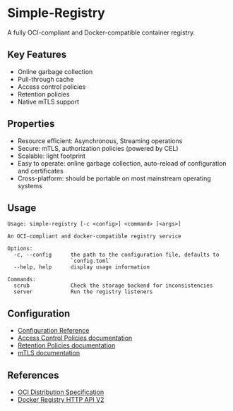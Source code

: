 # Simple-Registry

A fully OCI-compliant and Docker-compatible container registry.

## Key Features

- Online garbage collection
- Pull-through cache
- Access control policies
- Retention policies
- Native mTLS support

## Properties

- Resource efficient: Asynchronous, Streaming operations
- Secure: mTLS, authorization policies (powered by CEL)
- Scalable: light footprint
- Easy to operate: online garbage collection, auto-reload of configuration and certificates
- Cross-platform: should be portable on most mainstream operating systems

## Usage

```
Usage: simple-registry [-c <config>] <command> [<args>]

An OCI-compliant and docker-compatible registry service

Options:
  -c, --config      the path to the configuration file, defaults to
                    `config.toml`
  --help, help      display usage information

Commands:
  scrub             Check the storage backend for inconsistencies
  server            Run the registry listeners

```

## Configuration

- [Configuration Reference](doc/configuration-reference.md)
- [Access Control Policies documentation](doc/configure-access-control-policies.md)
- [Retention Policies documentation](doc/configure-retention-policies.md)
- [mTLS documentation](doc/configure-mtls.md)

## References

- [OCI Distribution Specification](https://github.com/opencontainers/distribution-spec/blob/main/spec.md)
- [Docker Registry HTTP API V2](https://github.com/openshift/docker-distribution/blob/master/docs/spec/api.md)
